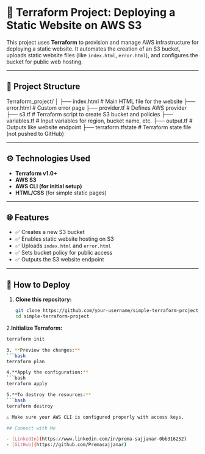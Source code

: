 # 🚀 Terraform Project: Deploying a Static Website on AWS S3

This project uses **Terraform** to provision and manage AWS infrastructure for deploying a static website. It automates the creation of an S3 bucket, uploads static website files (like `index.html`, `error.html`), and configures the bucket for public web hosting.

---

## 📁 Project Structure

Terraform_project/
│
├── index.html # Main HTML file for the website
├── error.html # Custom error page
├── provider.tf # Defines AWS provider
├── s3.tf # Terraform script to create S3 bucket and policies
├── variables.tf # Input variables for region, bucket name, etc.
├── output.tf # Outputs like website endpoint
├── terraform.tfstate # Terraform state file (not pushed to GitHub)


---

## ⚙️ Technologies Used

- **Terraform v1.0+**
- **AWS S3**
- **AWS CLI (for initial setup)**
- **HTML/CSS** (for simple static pages)

---

## 🌐 Features

- ✅ Creates a new S3 bucket
- ✅ Enables static website hosting on S3
- ✅ Uploads `index.html` and `error.html`
- ✅ Sets bucket policy for public access
- ✅ Outputs the S3 website endpoint

---

## 🚀 How to Deploy

1. **Clone this repository:**
   ```bash
   git clone https://github.com/your-username/simple-terraform-project.git
   cd simple-terraform-project
2.**Initialize Terraform:**
  ```bash
terraform init

3. **Preview the changes:**
```bash
terraform plan

4.**Apply the configuration:**
```bash
terraform apply

5.**To destroy the resources:**
```bash
terraform destroy

⚠️ Make sure your AWS CLI is configured properly with access keys.

## Connect with Me

- [LinkedIn](https://www.linkedin.com/in/prema-sajjanar-0bb316252)
- [GitHub](https://github.com/Premasajjanar)


